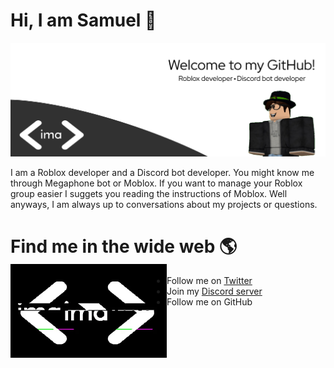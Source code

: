 # Hi, I am Samuel 👋

<img src="https://github.com/imacodr/imacodr/blob/master/welcome.png" alt="the banner for imacodr">

I am a Roblox developer and a Discord bot developer. You might know me through Megaphone bot or Moblox. If you want to manage your Roblox group easier I suggets you reading the instructions of Moblox. Well anyways, I am always up to conversations about my projects or questions.

# Find me in the wide web 🌎 <img align="left" width="250" height="150" src="https://github.com/imacodr/imacodr/blob/master/gif.gif"></a>
  - Follow me on [Twitter](https://twitter.com/imacodr)
  - Join my [Discord server](https://discord.gg/SYtrv9m)
  - Follow me on GitHub





<!--
**imacodr/imacodr** is a ✨ _special_ ✨ repository because its `README.md` (this file) appears on your GitHub profile.

Here are some ideas to get you started:

- 🔭 I’m currently working on ...
- 🌱 I’m currently learning ...
- 👯 I’m looking to collaborate on ...
- 🤔 I’m looking for help with ...
- 💬 Ask me about ...
- 📫 How to reach me: ...
- 😄 Pronouns: ...
- ⚡ Fun fact: ...
-->
